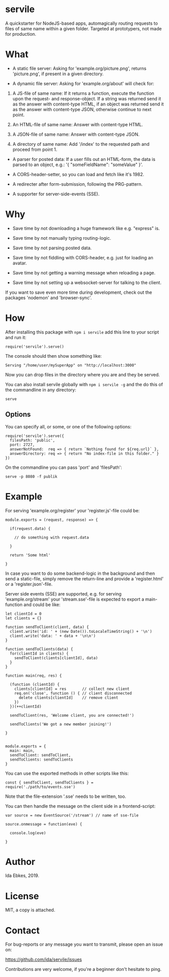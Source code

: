 servile
=======


A quickstarter for NodeJS-based apps, automagically routing requests to files
of same name within a given folder. Targeted at prototypers, not made for
production.


What
====

- A static file server: Asking for 'example.org/picture.png', returns
  'picture.png', if present in a given directory.

- A dynamic file server: Asking for 'example.org/about' will check for:

1. A JS-file of same name: If it returns a function, execute the function
   upon the request- and response-object. If a string was returned send it
   as the answer with content-type HTML, if an object was returned send it
   as the answer with content-type JSON, otherwise continue to next point.

2. An HTML-file of same name: Answer with content-type HTML.

3. A JSON-file of same name: Answer with content-type JSON.

4. A directory of same name: Add '/index' to the requested path and proceed
   from point 1.


- A parser for posted data: If a user fills out an HTML-form, the data is
  parsed to an object, e.g.: '{ "someFieldName": "someValue" }'.

- A CORS-header-setter, so you can load and fetch like it's 1982.

- A redirecter after form-submission, following the PRG-pattern.

- A supporter for server-side-events (SSE).


Why
===

- Save time by not downloading a huge framework like e.g. "express" is.

- Save time by not manually typing routing-logic.

- Save time by not parsing posted data.

- Save time by not fiddling with CORS-header, e.g. just for loading an avatar.

- Save time by not getting a warning message when reloading a page.

- Save time by not setting up a websocket-server for talking to the client.

If you want to save even more time during development, check out the packages
'nodemon' and 'browser-sync'.


How
===

After installing this package with `npm i servile` add this line
to your script and run it:

    require('servile').serve()

The console should then show something like:

    Serving "/home/user/mySuperApp" on "http://localhost:3000"

Now you can drop files in the directory where you are and they be served.


You can also install servile globally with `npm i servile -g`
and the do this of the commandline in any directory:

    serve


Options
-------

You can specify all, or some, or one of the following options:

    require('servile').serve({
      filesPath: 'public',
      port: 2727,
      answerNotFound:  req => { return `Nothing found for ${req.url}` },
      answerDirectory: req => { return "No index-file in this folder." }
    })


On the commandline you can pass 'port' and 'filesPath':

    serve -p 8080 -f publik


Example
=======

For serving 'example.org/register' your 'register.js'-file could be:

    module.exports = (request, response) => {

      if(request.data) {

        // do something with request.data

      }

      return 'Some html'

    }


In case you want to do some backend-logic in the background and then send a
static-file, simply remove the return-line and provide a 'register.html' or
a 'register.json'-file.


Server side events (SSE) are supported, e.g. for serving 'example.org/stream'
your 'stream.sse'-file is expected to export a main-function and could be like:

	let clientId = 0
	let clients = {}

	function sendToClient(client, data) {
	  client.write('id: ' + (new Date()).toLocaleTimeString() + '\n')
	  client.write('data: ' + data + '\n\n')
	}

	function sendToClients(data) {
	  for(clientId in clients) {
		sendToClient(clients[clientId], data)
	  }
	}

	function main(req, res) {

      (function (clientId) {
        clients[clientId] = res       // collect new client
        req.on('close', function () { // client disconnected
          delete clients[clientId]    // remove client
        })
      })(++clientId)

	  sendToClient(res, 'Welcome client, you are connected!')

	  sendToClients('We got a new member joining!')

	}


	module.exports = {
	  main: main,
	  sendToClient: sendToClient,
	  sendToClients: sendToClients
	}



You can use the exported methods in other scripts like this:

    const { sendToClient, sendToClients } = require('./path/to/events.sse')

Note that the file-extension '.sse' needs to be written, too.


You can then handle the message on the client side in a frontend-script:


	var source = new EventSource('/stream') // name of sse-file

	source.onmessage = function(eve) {

	  console.log(eve)

	}




Author
======

Ida Ebkes, 2019.


License
=======

MIT, a copy is attached.


Contact
=======

For bug-reports or any message you want to transmit, please open an issue on:

https://github.com/ida/servile/issues

Contributions are very welcome, if you're a beginner don't hesitate to ping.
